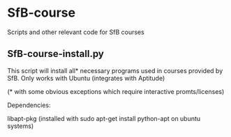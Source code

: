 # SfB-course
Scripts and other relevant code for SfB courses

## SfB-course-install.py
This script will install all* necessary programs used in courses provided by SfB. Only works with Ubuntu (integrates with Aptitude)

(* with some obvious exceptions which require interactive promts/licenses)

Dependencies:

libapt-pkg (installed with sudo apt-get install python-apt on ubuntu systems)
